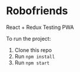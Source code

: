 # Robofriends
React + Redux
Testing PWA

To run the project:

1. Clone this repo
2. Run `npm install`
3. Run `npm start`
